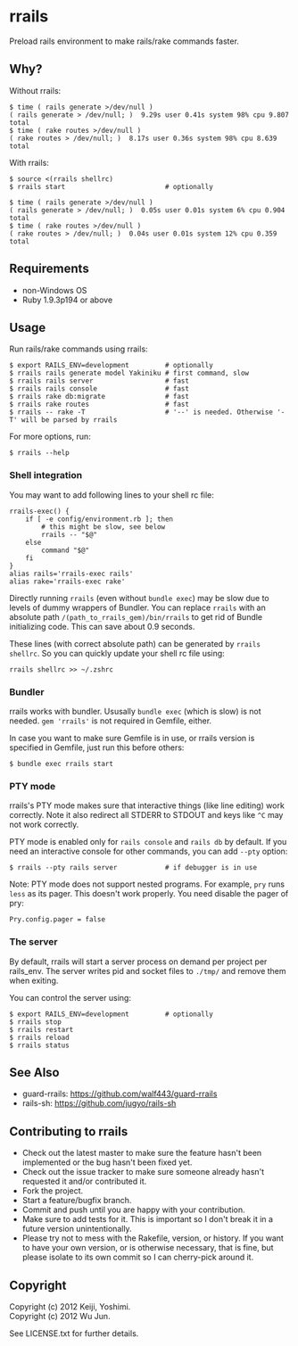 # rrails

Preload rails environment to make rails/rake commands faster.

## Why?

Without rrails:

    $ time ( rails generate >/dev/null )
    ( rails generate > /dev/null; )  9.29s user 0.41s system 98% cpu 9.807 total
    $ time ( rake routes >/dev/null )
    ( rake routes > /dev/null; )  8.17s user 0.36s system 98% cpu 8.639 total

With rrails:

    $ source <(rrails shellrc)
    $ rrails start                         # optionally

    $ time ( rails generate >/dev/null )
    ( rails generate > /dev/null; )  0.05s user 0.01s system 6% cpu 0.904 total
    $ time ( rake routes >/dev/null )
    ( rake routes > /dev/null; )  0.04s user 0.01s system 12% cpu 0.359 total

## Requirements

* non-Windows OS
* Ruby 1.9.3p194 or above

## Usage

Run rails/rake commands using rrails:

    $ export RAILS_ENV=development         # optionally
    $ rrails rails generate model Yakiniku # first command, slow
    $ rrails rails server                  # fast
    $ rrails rails console                 # fast
    $ rrails rake db:migrate               # fast
    $ rrails rake routes                   # fast
    $ rrails -- rake -T                    # '--' is needed. Otherwise '-T' will be parsed by rrails

For more options, run:

    $ rrails --help

### Shell integration

You may want to add following lines to your shell rc file:

    rrails-exec() {
        if [ -e config/environment.rb ]; then
            # this might be slow, see below
            rrails -- "$@"
        else
            command "$@"
        fi
    }
    alias rails='rrails-exec rails'
    alias rake='rrails-exec rake'

Directly running `rrails` (even without `bundle exec`) may be slow due to levels of dummy wrappers of Bundler.
You can replace `rrails` with an absolute path `/(path_to_rrails_gem)/bin/rrails` to get rid of Bundle initializing code.
This can save about 0.9 seconds.

These lines (with correct absolute path) can be generated by `rrails shellrc`. So you can quickly update your shell rc file using:

    rrails shellrc >> ~/.zshrc

### Bundler

rrails works with bundler. Ususally `bundle exec` (which is slow) is not needed. `gem 'rrails'` is not required in Gemfile, either.

In case you want to make sure Gemfile is in use, or rrails version is specified in Gemfile, just run this before others:

    $ bundle exec rrails start

### PTY mode

rrails's PTY mode makes sure that interactive things (like line editing)
work correctly. Note it also redirect all STDERR to STDOUT and keys like `^C` 
may not work correctly.

PTY mode is enabled only for `rails console` and `rails db` by default.
If you need an interactive console for other commands, you can add `--pty` option:

    $ rrails --pty rails server            # if debugger is in use

Note: PTY mode does not support nested programs. For example, `pry` runs `less` 
as its pager. This doesn't work properly. You need disable the pager of pry:

    Pry.config.pager = false

### The server

By default, rrails will start a server process on demand per project per rails\_env.
The server writes pid and socket files to `./tmp/` and remove them when exiting.

You can control the server using:

    $ export RAILS_ENV=development         # optionally
    $ rrails stop
    $ rrails restart
    $ rrails reload
    $ rrails status

## See Also

* guard-rrails: https://github.com/walf443/guard-rrails
* rails-sh: https://github.com/jugyo/rails-sh

## Contributing to rrails

* Check out the latest master to make sure the feature hasn't been implemented or the bug hasn't been fixed yet.
* Check out the issue tracker to make sure someone already hasn't requested it and/or contributed it.
* Fork the project.
* Start a feature/bugfix branch.
* Commit and push until you are happy with your contribution.
* Make sure to add tests for it. This is important so I don't break it in a future version unintentionally.
* Please try not to mess with the Rakefile, version, or history. If you want to have your own version, or is otherwise necessary, that is fine, but please isolate to its own commit so I can cherry-pick around it.

## Copyright

Copyright (c) 2012 Keiji, Yoshimi. <br>
Copyright (c) 2012 Wu Jun.

See LICENSE.txt for further details.

